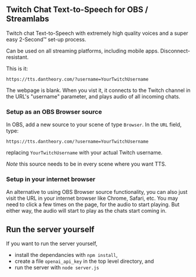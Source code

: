 ## Twitch Chat Text-to-Speech for OBS / Streamlabs
Twitch chat Text-to-Speech with extremely high quality voices and a super easy 2-Second™ set-up process.

Can be used on all streaming platforms, including mobile apps. Disconnect-resistant. 

This is it:

```https://tts.dantheory.com/?username=YourTwitchUsername```

The webpage is blank. When you vist it, it connects to the Twitch channel in the URL's "username" parameter, and plays audio of all incoming chats. 

### Setup as an OBS Browser source

In OBS, add a new source to your scene of type `Browser`. In the `URL` field, type:

 ```https://tts.dantheory.com/?username=YourTwitchUsername```
 
 replacing `YourTwitchUsername` with your actual Twitch username.

*Note* this source needs to be in every scene where you want TTS.

### Setup in your internet browser
An alternative to using OBS Browser source functionality, you can also just visit the URL in your internet browser like Chrome, Safari, etc. You may need to click a few times on the page, for the audio to start playing. But either way, the audio will start to play as the chats start coming in.


## Run the server yourself
If you want to run the server yourself, 
- install the dependancies with `npm install`,
- create a file `openai_api_key` in the top level directory, and
- run the server with `node server.js`


